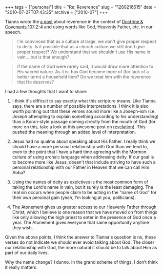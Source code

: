 +++
tags = ["personal"]
title = "Re: Reverence"
slug = "1280216615"
date = "2010-07-27T07:43:35"
archive = ["2010-07"]
+++

Tianna wrote the [a post][1] about reverence in the context of [Doctrine
& Covenants 107:2-4][2] and using words like God, Heavenly Father, etc. in
our speech.

> I'm convinced that as a culture at large, we don't give proper respect
> to deity.  Is it possible that as a church culture we still don't give
> proper respect?  We understand that we shouldn't use His name in vain...
> but is that enough? 

> If the name of God were rarely said, it would draw more attention to His
> sacred nature.  As it is, has God become more of (for lack of a better
> term) a household item?  Do we treat him with the reverence that He
> deserves?

I had a few thoughts that I want to share:

1) I think it's difficult to say exactly what this scripture means.  Like
Tianna says, there are a number of possible interpretations.  I think it
is also worth pointing out that these verses sound more like a Joseph-ism
(i.e. Joseph attempting to explain something according to his
understanding) than a Koran-style passage coming directly from the mouth
of God (for more on this, take a look at this awesome post on
[revelation][3]). This pushed the meaning through an added level of
interpretation.

2) Jesus had no qualms about speaking about His Father. I really think we
should have a more personal relationship with God than we tend to, even to
the point that I have a hard time agreeing with the Mormon culture of
using archaic language when addressing deity.  If our goal is to become
more like Jesus, doesn't that include striving to have such a personal
relationship with our Father in Heaven that we can call Him Abba?

3) Using the names of deity as expletives is the most common form of
taking the Lord's name in vain, but it surely is the least damaging.  The
real sin occurs when people claim to be acting in the "name of God" for
their own personal gain (yeah, I'm looking at you, politicians).  

4) The Atonement gives us greater access to our Heavenly Father through
Christ, which I believe is one reason that we have moved on from things
like only allowing the high priest to enter in the presence of God once
a year.  The Atonement gives everyone that same opportunity anytime they
wish.

Given the above points, I think the answer to Tianna's question is no,
these verses do not indicate we should ever avoid talking about God.  The
closer our relationship with God, the more natural it should be to talk
about Him as part of our daily lives.  

Why the name change?  I dunno.  In the grand scheme of things, I don't
think it really matters.

[1]: http://bjnt.blogspot.com/2010/07/reverence.html
[2]: http://scriptures.lds.org/en/dc/107/2-4#2
[3]: http://timesandseasons.org/index.php/2010/07/how-to-write-a-revelation/
